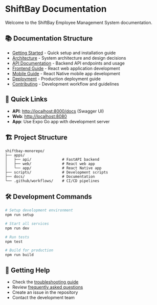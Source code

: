 # ShiftBay Documentation

Welcome to the ShiftBay Employee Management System documentation.

## 📚 Documentation Structure

- [Getting Started](./getting-started.md) - Quick setup and installation guide
- [Architecture](./architecture.md) - System architecture and design decisions
- [API Documentation](./api.md) - Backend API endpoints and usage
- [Frontend Guide](./frontend.md) - React web application development
- [Mobile Guide](./mobile.md) - React Native mobile app development
- [Deployment](./deployment.md) - Production deployment guide
- [Contributing](./contributing.md) - Development workflow and guidelines

## 🚀 Quick Links

- **API**: [http://localhost:8000/docs](http://localhost:8000/docs) (Swagger UI)
- **Web**: [http://localhost:8080](http://localhost:8080)
- **App**: Use Expo Go app with development server

## 🏗️ Project Structure

```
shiftbay-monorepo/
├── apps/
│   ├── api/              # FastAPI backend
│   ├── web/              # React web app
│   └── app/              # React Native app
├── scripts/              # Development scripts
├── docs/                 # Documentation
└── .github/workflows/    # CI/CD pipelines
```

## 🛠️ Development Commands

```bash
# Setup development environment
npm run setup

# Start all services
npm run dev

# Run tests
npm test

# Build for production
npm run build
```

## 🤝 Getting Help

- Check the [troubleshooting guide](./troubleshooting.md)
- Review [frequently asked questions](./faq.md)
- Create an issue in the repository
- Contact the development team
